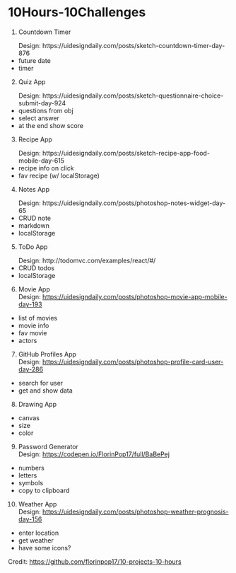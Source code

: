 # 10Hours-10Challenges

1. Countdown Timer<br />

<ul>
  Design: https://uidesigndaily.com/posts/sketch-countdown-timer-day-876
  <li>future date</li>
  <li>  timer</li>
</ul>

2. Quiz App<br />

<ul>
  Design: https://uidesigndaily.com/posts/sketch-questionnaire-choice-submit-day-924
  <li>questions from obj</li>
  <li>select answer</li>
  <li>at the end show score</li>
</ul>

3. Recipe App<br />

<ul>
  Design: https://uidesigndaily.com/posts/sketch-recipe-app-food-mobile-day-615
  <li>recipe info on click</li>
  <li>fav recipe (w/ localStorage)</li>
</ul>

4. Notes App<br />

<ul>
  Design: https://uidesigndaily.com/posts/photoshop-notes-widget-day-65
  <li>CRUD note</li>
  <li>markdown</li>
  <li>localStorage</li>
</ul>

5. ToDo App<br />

<ul>
  Design: http://todomvc.com/examples/react/#/
  <li>CRUD todos</li>
  <li>localStorage</li>
</ul>

6. Movie App<br />
Design: https://uidesigndaily.com/posts/photoshop-movie-app-mobile-day-193
<ul>
  <li>list of movies</li>
  <li>movie info</li>
  <li>fav movie</li>
  <li>actors</li>
</ul>

7. GitHub Profiles App<br />
Design: https://uidesigndaily.com/posts/photoshop-profile-card-user-day-286
<ul>
  <li>search for user</li>
  <li>get and show data</li>
</ul>

8. Drawing App<br />
<ul>
  <li>canvas</li>
  <li>size</li>
  <li>color</li>
</ul>

9. Password Generator<br />
Design: https://codepen.io/FlorinPop17/full/BaBePej
<ul>
  <li>numbers</li>
  <li>letters</li>
  <li>symbols</li>
  <li>copy to clipboard</li>
</ul>

10. Weather App<br />
Design: https://uidesigndaily.com/posts/photoshop-weather-prognosis-day-156
<ul>
  <li>enter location</li>
  <li>get weather</li>
  <li>have some icons?</li>
</ul>

Credit: https://github.com/florinpop17/10-projects-10-hours
